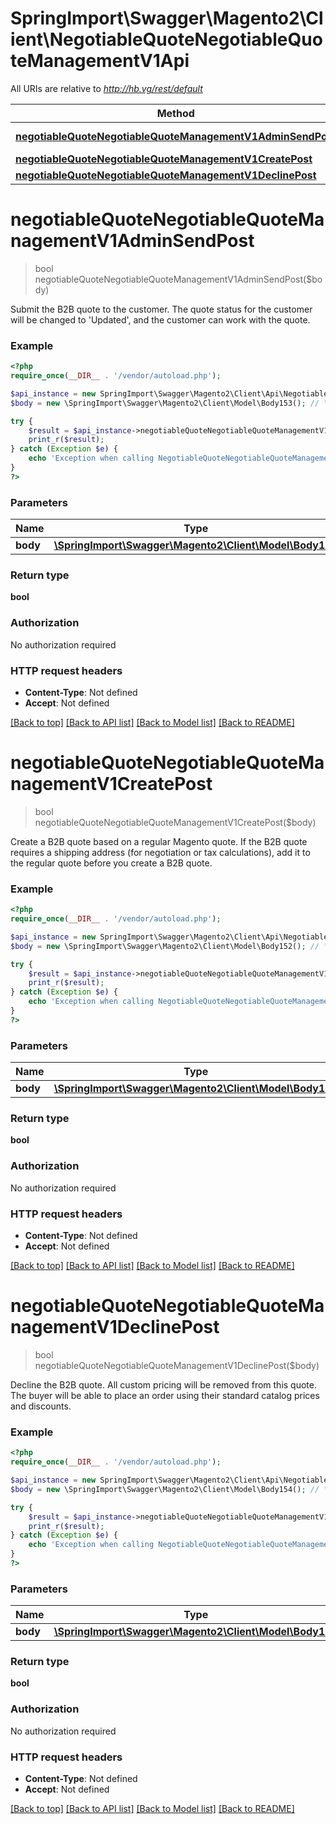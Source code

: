 # SpringImport\Swagger\Magento2\Client\NegotiableQuoteNegotiableQuoteManagementV1Api

All URIs are relative to *http://hb.vg/rest/default*

Method | HTTP request | Description
------------- | ------------- | -------------
[**negotiableQuoteNegotiableQuoteManagementV1AdminSendPost**](NegotiableQuoteNegotiableQuoteManagementV1Api.md#negotiableQuoteNegotiableQuoteManagementV1AdminSendPost) | **POST** /V1/negotiableQuote/submitToCustomer | 
[**negotiableQuoteNegotiableQuoteManagementV1CreatePost**](NegotiableQuoteNegotiableQuoteManagementV1Api.md#negotiableQuoteNegotiableQuoteManagementV1CreatePost) | **POST** /V1/negotiableQuote/request | 
[**negotiableQuoteNegotiableQuoteManagementV1DeclinePost**](NegotiableQuoteNegotiableQuoteManagementV1Api.md#negotiableQuoteNegotiableQuoteManagementV1DeclinePost) | **POST** /V1/negotiableQuote/decline | 


# **negotiableQuoteNegotiableQuoteManagementV1AdminSendPost**
> bool negotiableQuoteNegotiableQuoteManagementV1AdminSendPost($body)



Submit the B2B quote to the customer. The quote status for the customer will be changed to 'Updated', and the customer can work with the quote.

### Example
```php
<?php
require_once(__DIR__ . '/vendor/autoload.php');

$api_instance = new SpringImport\Swagger\Magento2\Client\Api\NegotiableQuoteNegotiableQuoteManagementV1Api();
$body = new \SpringImport\Swagger\Magento2\Client\Model\Body153(); // \SpringImport\Swagger\Magento2\Client\Model\Body153 | 

try {
    $result = $api_instance->negotiableQuoteNegotiableQuoteManagementV1AdminSendPost($body);
    print_r($result);
} catch (Exception $e) {
    echo 'Exception when calling NegotiableQuoteNegotiableQuoteManagementV1Api->negotiableQuoteNegotiableQuoteManagementV1AdminSendPost: ', $e->getMessage(), PHP_EOL;
}
?>
```

### Parameters

Name | Type | Description  | Notes
------------- | ------------- | ------------- | -------------
 **body** | [**\SpringImport\Swagger\Magento2\Client\Model\Body153**](../Model/\SpringImport\Swagger\Magento2\Client\Model\Body153.md)|  | [optional]

### Return type

**bool**

### Authorization

No authorization required

### HTTP request headers

 - **Content-Type**: Not defined
 - **Accept**: Not defined

[[Back to top]](#) [[Back to API list]](../../README.md#documentation-for-api-endpoints) [[Back to Model list]](../../README.md#documentation-for-models) [[Back to README]](../../README.md)

# **negotiableQuoteNegotiableQuoteManagementV1CreatePost**
> bool negotiableQuoteNegotiableQuoteManagementV1CreatePost($body)



Create a B2B quote based on a regular Magento quote. If the B2B quote requires a shipping address (for negotiation or tax calculations), add it to the regular quote before you create a B2B quote.

### Example
```php
<?php
require_once(__DIR__ . '/vendor/autoload.php');

$api_instance = new SpringImport\Swagger\Magento2\Client\Api\NegotiableQuoteNegotiableQuoteManagementV1Api();
$body = new \SpringImport\Swagger\Magento2\Client\Model\Body152(); // \SpringImport\Swagger\Magento2\Client\Model\Body152 | 

try {
    $result = $api_instance->negotiableQuoteNegotiableQuoteManagementV1CreatePost($body);
    print_r($result);
} catch (Exception $e) {
    echo 'Exception when calling NegotiableQuoteNegotiableQuoteManagementV1Api->negotiableQuoteNegotiableQuoteManagementV1CreatePost: ', $e->getMessage(), PHP_EOL;
}
?>
```

### Parameters

Name | Type | Description  | Notes
------------- | ------------- | ------------- | -------------
 **body** | [**\SpringImport\Swagger\Magento2\Client\Model\Body152**](../Model/\SpringImport\Swagger\Magento2\Client\Model\Body152.md)|  | [optional]

### Return type

**bool**

### Authorization

No authorization required

### HTTP request headers

 - **Content-Type**: Not defined
 - **Accept**: Not defined

[[Back to top]](#) [[Back to API list]](../../README.md#documentation-for-api-endpoints) [[Back to Model list]](../../README.md#documentation-for-models) [[Back to README]](../../README.md)

# **negotiableQuoteNegotiableQuoteManagementV1DeclinePost**
> bool negotiableQuoteNegotiableQuoteManagementV1DeclinePost($body)



Decline the B2B quote. All custom pricing will be removed from this quote. The buyer will be able to place an order using their standard catalog prices and discounts.

### Example
```php
<?php
require_once(__DIR__ . '/vendor/autoload.php');

$api_instance = new SpringImport\Swagger\Magento2\Client\Api\NegotiableQuoteNegotiableQuoteManagementV1Api();
$body = new \SpringImport\Swagger\Magento2\Client\Model\Body154(); // \SpringImport\Swagger\Magento2\Client\Model\Body154 | 

try {
    $result = $api_instance->negotiableQuoteNegotiableQuoteManagementV1DeclinePost($body);
    print_r($result);
} catch (Exception $e) {
    echo 'Exception when calling NegotiableQuoteNegotiableQuoteManagementV1Api->negotiableQuoteNegotiableQuoteManagementV1DeclinePost: ', $e->getMessage(), PHP_EOL;
}
?>
```

### Parameters

Name | Type | Description  | Notes
------------- | ------------- | ------------- | -------------
 **body** | [**\SpringImport\Swagger\Magento2\Client\Model\Body154**](../Model/\SpringImport\Swagger\Magento2\Client\Model\Body154.md)|  | [optional]

### Return type

**bool**

### Authorization

No authorization required

### HTTP request headers

 - **Content-Type**: Not defined
 - **Accept**: Not defined

[[Back to top]](#) [[Back to API list]](../../README.md#documentation-for-api-endpoints) [[Back to Model list]](../../README.md#documentation-for-models) [[Back to README]](../../README.md)

